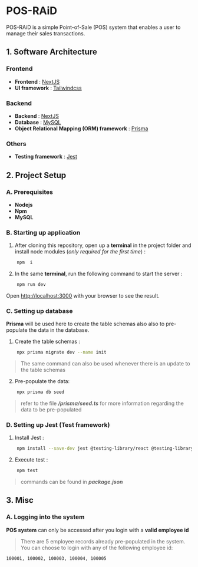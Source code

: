 
# POS-RAiD 
POS-RAiD is a simple Point-of-Sale (POS) system that enables a user to manage their sales transactions. 

## 1. Software Architecture

### Frontend
 - **Frontend** : [NextJS](https://nextjs.org/docs)
- **UI framework** : [Tailwindcss](https://tailwindcss.com/docs/installation)
 
### Backend
 - **Backend** : [NextJS](https://nextjs.org/docs)
 - **Database** : [MySQL](https://dev.mysql.com/)
 - **Object Relational Mapping (ORM) framework** :  [Prisma](https://www.prisma.io/docs)
 
### Others
 - **Testing framework** : [Jest](https://jestjs.io/docs/getting-started)

## 2. Project Setup

### A. Prerequisites
 - **Nodejs**
 - **Npm**
 - **MySQL** 

### B. Starting up application
1. After cloning this repository, open up a **terminal** in the project folder and install node modules (*only required for the first time*) :
```bash
	npm  i
```
2. In the same **terminal**, run the following command to start the server : 
```bash
	npm run dev
```
Open [http://localhost:3000](http://localhost:3000) with your browser to see the result.

### C. Setting up database
**Prisma** will be used here to create the table schemas also also to pre-populate the data in the database.

1. Create the table schemas :
```bash
	npx prisma migrate dev --name init
```

> The same command can also be used whenever there is an update to the table schemas

2. Pre-populate the data:
```bash
	npx prisma db seed
```

> refer to the file ***/prisma/seed.ts*** for more information regarding the data to be pre-populated

### D. Setting up Jest (Test framework)

1. Install Jest :
```bash
	npm install --save-dev jest @testing-library/react @testing-library/jest-dom
```
2. Execute test :
```bash
	npm test
```
> commands can be found in ***package.json***

 
## 3. Misc

### A. Logging into the system
**POS system** can only be accessed after you login with a **valid employee id**
> There are 5 employee records already pre-populated in the system. You can
> choose to login with any of the following employee id:

    100001, 100002, 100003, 100004, 100005


